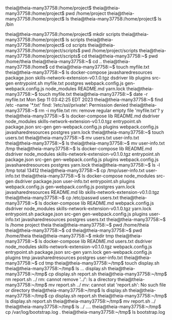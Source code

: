 theia@theia-many37758:/home/project$ 
theia@theia-many37758:/home/project$ pwd
/home/project
theia@theia-many37758:/home/project$ ls
theia@theia-many37758:/home/project$ ls /bin

theia@theia-many37758:/home/project$ mkdir scripts
theia@theia-many37758:/home/project$ ls
scripts
theia@theia-many37758:/home/project$ cd scripts
theia@theia-many37758:/home/project/scripts$ pwd
/home/project/scripts
theia@theia-many37758:/home/project/scripts$ cd
theia@theia-many37758:~$ pwd
/home/theia
theia@theia-many37758:~$ cd ..
theia@theia-many37758:/home$ cd
theia@theia-many37758:~$ touch myfile.txt
theia@theia-many37758:~$ ls
docker-compose         javasharedresources  package.json  skills-network-extension-v0.1.0.tgz
dsdriver               lib                  plugins       src-gen
entrypoint.sh          myfile.txt           postgres      webpack.config.js
gen-webpack.config.js  node_modules         README.md     yarn.lock
theia@theia-many37758:~$ touch myfile.txt
theia@theia-many37758:~$ date -r myfile.txt
Mon Sep 11 03:42:25 EDT 2023
theia@theia-many37758:~$ find /etc -name \'*.txt\'
find: ‘/etc/ssl/private’: Permission denied
theia@theia-many37758:~$ rm -i myfile.txt
rm: remove regular empty file 'myfile.txt'? y
theia@theia-many37758:~$ ls
docker-compose         lib           README.md
dsdriver               node_modules  skills-network-extension-v0.1.0.tgz
entrypoint.sh          package.json  src-gen
gen-webpack.config.js  plugins       webpack.config.js
javasharedresources    postgres      yarn.lock
theia@theia-many37758:~$ touch users.txt
theia@theia-many37758:~$ mv users.txt user-info.txt
theia@theia-many37758:~$ ls
theia@theia-many37758:~$ mv user-info.txt /tmp
theia@theia-many37758:~$ ls
docker-compose         lib           README.md
dsdriver               node_modules  skills-network-extension-v0.1.0.tgz
entrypoint.sh          package.json  src-gen
gen-webpack.config.js  plugins       webpack.config.js
javasharedresources    postgres      yarn.lock
theia@theia-many37758:~$ ls -l /tmp
total 13412
theia@theia-many37758:~$ cp /tmp/user-info.txt user-info.txt
theia@theia-many37758:~$ ls
docker-compose         node_modules                         src-gen
dsdriver               package.json                         user-info.txt
entrypoint.sh          plugins                              webpack.config.js
gen-webpack.config.js  postgres                             yarn.lock
javasharedresources    README.md
lib                    skills-network-extension-v0.1.0.tgz
theia@theia-many37758:~$ cp /etc/passwd users.txt
theia@theia-many37758:~$ ls
docker-compose         lib           README.md                            webpack.config.js
dsdriver               node_modules  skills-network-extension-v0.1.0.tgz  yarn.lock
entrypoint.sh          package.json  src-gen
gen-webpack.config.js  plugins       user-info.txt
javasharedresources    postgres      users.txt
theia@theia-many37758:~$ ls /home
project  theia
theia@theia-many37758:~$ pwd
/home/theia
theia@theia-many37758:~$ cd
theia@theia-many37758:~$ pwd
/home/theia
theia@theia-many37758:~$ mkdir tmp
theia@theia-many37758:~$ ls
docker-compose         lib           README.md                            users.txt
dsdriver               node_modules  skills-network-extension-v0.1.0.tgz  webpack.config.js
entrypoint.sh          package.json  src-gen                              yarn.lock
gen-webpack.config.js  plugins       tmp
javasharedresources    postgres      user-info.txt
theia@theia-many37758:~$ cd tmp
theia@theia-many37758:~/tmp$ touch display.sh
theia@theia-many37758:~/tmp$ ls
...
display.sh
theia@theia-many37758:~/tmp$ cp display.sh report.sh
theia@theia-many37758:~/tmp$ rm report.sh ../
rm: cannot remove '../': Is a directory
theia@theia-many37758:~/tmp$ mv report.sh ../
mv: cannot stat 'report.sh': No such file or directory
theia@theia-many37758:~/tmp$ ls
display.sh
theia@theia-many37758:~/tmp$ cp display.sh report.sh
theia@theia-many37758:~/tmp$ ls
display.sh  report.sh
theia@theia-many37758:~/tmp$ mv report.sh ../
theia@theia-many37758:~/tmp$ ls ../
....
theia@theia-many37758:~/tmp$ cp /var/log/bootstrap.log .
theia@theia-many37758:~/tmp$ ls
bootstrap.log